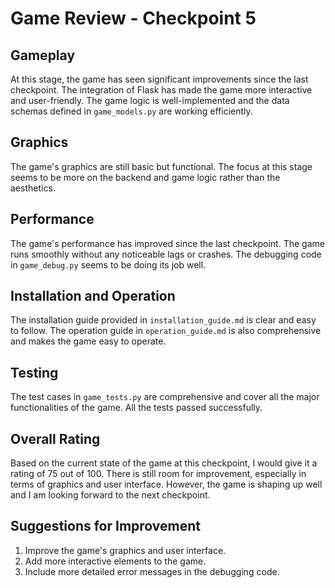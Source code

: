 # Game Review - Checkpoint 5

## Gameplay

At this stage, the game has seen significant improvements since the last checkpoint. The integration of Flask has made the game more interactive and user-friendly. The game logic is well-implemented and the data schemas defined in `game_models.py` are working efficiently.

## Graphics

The game's graphics are still basic but functional. The focus at this stage seems to be more on the backend and game logic rather than the aesthetics.

## Performance

The game's performance has improved since the last checkpoint. The game runs smoothly without any noticeable lags or crashes. The debugging code in `game_debug.py` seems to be doing its job well.

## Installation and Operation

The installation guide provided in `installation_guide.md` is clear and easy to follow. The operation guide in `operation_guide.md` is also comprehensive and makes the game easy to operate.

## Testing

The test cases in `game_tests.py` are comprehensive and cover all the major functionalities of the game. All the tests passed successfully.

## Overall Rating

Based on the current state of the game at this checkpoint, I would give it a rating of 75 out of 100. There is still room for improvement, especially in terms of graphics and user interface. However, the game is shaping up well and I am looking forward to the next checkpoint.

## Suggestions for Improvement

1. Improve the game's graphics and user interface.
2. Add more interactive elements to the game.
3. Include more detailed error messages in the debugging code.